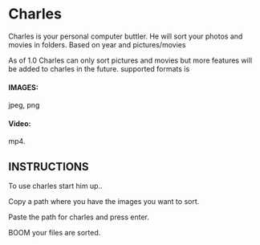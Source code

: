 # Charles
Charles is your personal computer buttler. He will sort your photos and movies in folders. Based on year and pictures/movies

As of 1.0 Charles can only sort pictures and movies but more features will be added to charles in the future.
supported formats is 

#### IMAGES:
jpeg, png

#### Video:
mp4.


## INSTRUCTIONS
To use charles start him up..

Copy a path where you have the images you want to sort.

Paste the path for charles and press enter.

BOOM your files are sorted.
